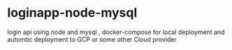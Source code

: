 # loginapp-node-mysql
login api using node and mysql , docker-compose for local deployment and automtic deployment to GCP or some other Cloud provider
